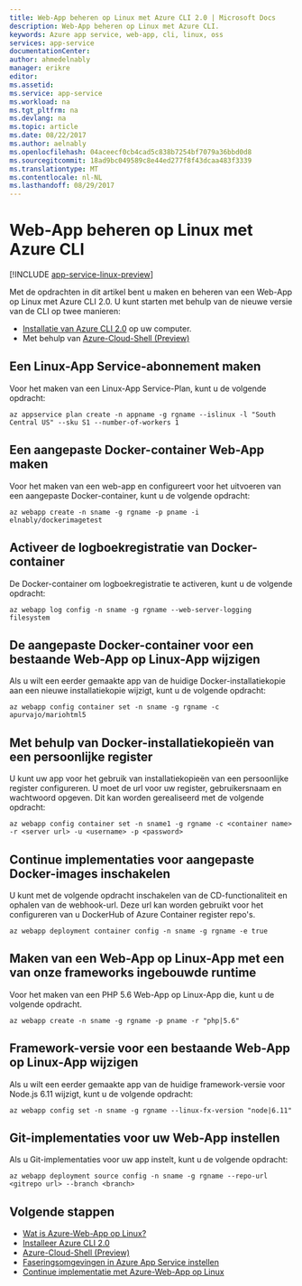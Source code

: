 ```yaml
---
title: Web-App beheren op Linux met Azure CLI 2.0 | Microsoft Docs
description: Web-App beheren op Linux met Azure CLI.
keywords: Azure app service, web-app, cli, linux, oss
services: app-service
documentationCenter: 
author: ahmedelnably
manager: erikre
editor: 
ms.assetid: 
ms.service: app-service
ms.workload: na
ms.tgt_pltfrm: na
ms.devlang: na
ms.topic: article
ms.date: 08/22/2017
ms.author: aelnably
ms.openlocfilehash: 04aceecf0cb4cad5c838b7254bf7079a36bbd0d8
ms.sourcegitcommit: 18ad9bc049589c8e44ed277f8f43dcaa483f3339
ms.translationtype: MT
ms.contentlocale: nl-NL
ms.lasthandoff: 08/29/2017
---
```

# <a name="manage-web-app-on-linux-using-azure-cli"></a>Web-App beheren op Linux met Azure CLI

[!INCLUDE [app-service-linux-preview](../../includes/app-service-linux-preview.md)]

Met de opdrachten in dit artikel bent u maken en beheren van een Web-App op Linux met Azure CLI 2.0.
U kunt starten met behulp van de nieuwe versie van de CLI op twee manieren:

* [Installatie van Azure CLI 2.0](https://docs.microsoft.com/en-us/cli/azure/install-azure-cli) op uw computer.
* Met behulp van [Azure-Cloud-Shell (Preview)](../cloud-shell/overview.md)


## <a name="create-a-linux-app-service-plan"></a>Een Linux-App Service-abonnement maken

Voor het maken van een Linux-App Service-Plan, kunt u de volgende opdracht:

```azurecli-interactive
az appservice plan create -n appname -g rgname --islinux -l "South Central US" --sku S1 --number-of-workers 1
``` 

## <a name="create-a-custom-docker-container-web-app"></a>Een aangepaste Docker-container Web-App maken

Voor het maken van een web-app en configureert voor het uitvoeren van een aangepaste Docker-container, kunt u de volgende opdracht:

```azurecli-interactive
az webapp create -n sname -g rgname -p pname -i elnably/dockerimagetest
```
 
## <a name="activate-the-docker-container-logging"></a>Activeer de logboekregistratie van Docker-container

De Docker-container om logboekregistratie te activeren, kunt u de volgende opdracht:

```azurecli-interactive
az webapp log config -n sname -g rgname --web-server-logging filesystem
```
 
## <a name="change-the-custom-docker-container-for-an-existing-web-app-on-linux-app"></a>De aangepaste Docker-container voor een bestaande Web-App op Linux-App wijzigen

Als u wilt een eerder gemaakte app van de huidige Docker-installatiekopie aan een nieuwe installatiekopie wijzigt, kunt u de volgende opdracht:

```azurecli-interactive
az webapp config container set -n sname -g rgname -c apurvajo/mariohtml5
``` 

## <a name="using-docker-images-from-a-private-registry"></a>Met behulp van Docker-installatiekopieën van een persoonlijke register

U kunt uw app voor het gebruik van installatiekopieën van een persoonlijke register configureren. U moet de url voor uw register, gebruikersnaam en wachtwoord opgeven. Dit kan worden gerealiseerd met de volgende opdracht:

```azurecli-interactive
az webapp config container set -n sname1 -g rgname -c <container name> -r <server url> -u <username> -p <password>
``` 

## <a name="enable-continuous-deployments-for-custom-docker-images"></a>Continue implementaties voor aangepaste Docker-images inschakelen

U kunt met de volgende opdracht inschakelen van de CD-functionaliteit en ophalen van de webhook-url. Deze url kan worden gebruikt voor het configureren van u DockerHub of Azure Container register repo's.

```azurecli-interactive
az webapp deployment container config -n sname -g rgname -e true
``` 

## <a name="create-a-web-app-on-linux-app-using-one-of-our-built-in-runtime-frameworks"></a>Maken van een Web-App op Linux-App met een van onze frameworks ingebouwde runtime

Voor het maken van een PHP 5.6 Web-App op Linux-App die, kunt u de volgende opdracht.

```azurecli-interactive
az webapp create -n sname -g rgname -p pname -r "php|5.6"
``` 

## <a name="change-framework-version-for-an-existing-web-app-on-linux-app"></a>Framework-versie voor een bestaande Web-App op Linux-App wijzigen

Als u wilt een eerder gemaakte app van de huidige framework-versie voor Node.js 6.11 wijzigt, kunt u de volgende opdracht:

```azurecli-interactive
az webapp config set -n sname -g rgname --linux-fx-version "node|6.11"
``` 

## <a name="set-up-git-deployments-for-your-web-app"></a>Git-implementaties voor uw Web-App instellen

Als u Git-implementaties voor uw app instelt, kunt u de volgende opdracht:

```azurecli-interactive
az webapp deployment source config -n sname -g rgname --repo-url <gitrepo url> --branch <branch>
``` 


## <a name="next-steps"></a>Volgende stappen
* [Wat is Azure-Web-App op Linux?](app-service-linux-intro.md)
* [Installeer Azure CLI 2.0](https://docs.microsoft.com/en-us/cli/azure/install-azure-cli)
* [Azure-Cloud-Shell (Preview)](../cloud-shell/overview.md)
* [Faseringsomgevingen in Azure App Service instellen](./web-sites-staged-publishing.md)
* [Continue implementatie met Azure-Web-App op Linux](./app-service-linux-ci-cd.md)

